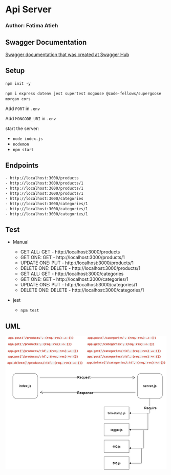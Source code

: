 
# Api Server

### Author: Fatima Atieh


## Swagger Documentation

[Swagger documentation that was created at Swagger Hub](https://app.swaggerhub.com/apis/fati-ma/api-server/0.1#/)



## Setup

`npm init -y`

`npm i express dotenv jest supertest mogoose @code-fellows/supergoose  morgan cors`

Add `PORT` in `.env`

Add `MONGODB_URI` in `.env`

start the server:
  - `node index.js`
  - `nodemon`
  - `npm start`


## Endpoints

    - http://localhost:3000/products
    - http://localhost:3000/products/1
    - http://localhost:3000/products/1
    - http://localhost:3000/products/1
    - http://localhost:3000/categories
    - http://localhost:3000/categories/1
    - http://localhost:3000/categories/1
    - http://localhost:3000/categories/1



## Test

  - Manual
    - GET ALL: GET - http://localhost:3000/products
    - GET ONE: GET - http://localhost:3000/products/1
    - UPDATE ONE: PUT - http://localhost:3000/products/1
    - DELETE ONE: DELETE - http://localhost:3000/products/1
    - GET ALL: GET - http://localhost:3000/categories
    - GET ONE: GET - http://localhost:3000/categories/1
    - UPDATE ONE: PUT - http://localhost:3000/categories/1
    - DELETE ONE: DELETE - http://localhost:3000/categories/1

  - jest
    - `npm test`



## UML     

![api-class7](img/api-server-2.png)



